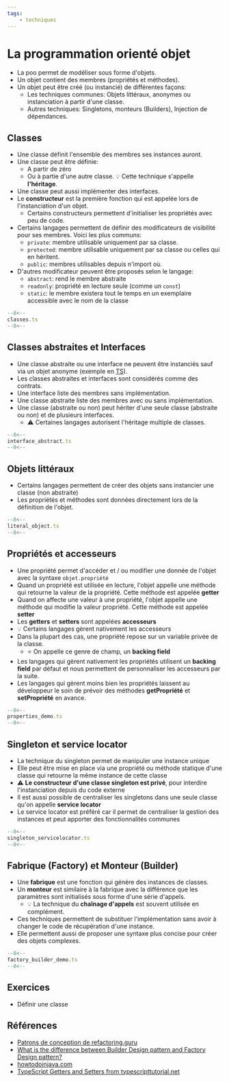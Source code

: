 ```yaml
---
tags:
    - techniques
---
```


# La programmation orienté objet

- La poo permet de modéliser sous forme d'objets.
- Un objet contient des membres (propriétés et  méthodes).
- Un objet peut être créé (ou instancié) de différentes façons:
    - Les techniques communes: Objets littéraux, anonymes ou instanciation à partir d'une classe.
    - Autres techniques: Singletons,  monteurs (Builders), Injection de dépendances.

## Classes

- Une classe définit l'ensemble des membres ses instances auront.
- Une classe peut être définie:
    - A partir de zéro
    - Ou à partie d'une autre classe. :bulb: Cette technique s'appelle **l'héritage**.
- Une classe peut aussi implémenter des interfaces.
- Le **constructeur** est la première fonction qui est appelée lors de l'instanciation d'un objet.
    - Certains constructeurs permettent d'initialiser les propriétés avec peu de code.
- Certains langages permettent de définir des modificateurs de visibilité pour ses membres. Voici les plus communs:
    - `private`: membre utilisable uniquement par sa classe.
    - `protected`: membre utilisable uniquement par sa classe ou celles qui en héritent.
    - `public`: membres utilisables depuis n'import où.
- D'autres modificateur peuvent être proposés selon le langage:
    - `abstract`: rend le membre abstraite
    - `readonly`: propriété en lecture seule (comme un `const`)
    - `static`: le membre existera tout le temps en un exemplaire accessible avec le nom de la classe

```ts title="classes"
--8<--
classes.ts
--8<--
```

## Classes abstraites et Interfaces

- Une classe abstraite ou une interface ne peuvent être instanciés sauf via un objet anonyme (exemple en [TS](https://stackoverflow.com/questions/42766986/typescript-anonymous-class)).
- Les classes abstraites et interfaces sont considérés comme des contrats.
- Une interface liste des membres sans implémentation.
- Une classe abstraite liste des membres avec ou sans implémentation.
- Une classe (abstraite ou non) peut hériter d'une seule classe (abstraite ou non) et de plusieurs interfaces.
    - :warning: Certaines langages autorisent l'héritage multiple de classes.

```ts title="Classes abstraites et Interfaces"
--8<--
interface_abstract.ts
--8<--
```

## Objets littéraux

- Certains langages permettent de créer des objets sans instancier une classe (non abstraite)
- Les propriétés et méthodes sont données directement lors de la définition de l'objet.

```ts title="Objets littéraux"
--8<--
literal_object.ts
--8<--
```

## Propriétés et accesseurs

- Une propriété permet d'accéder et / ou modifier une donnée de l'objet avec la syntaxe `objet.propriété`
- Quand un propriété est utilisée en lecture, l'objet appelle une méthode qui retourne la valeur de la propriété. Cette méthode est appelée **getter**
- Quand on affecte une valeur à une propriété, l'objet appelle une méthode qui modifie la valeur propriété. Cette méthode est appelée **setter**
- Les **getters** et **setters** sont appelées **accesseurs**
- :bulb: Certains langages gèrent nativement les accesseurs
- Dans la plupart des cas, une propriété repose sur un variable privée de la classe.
    - :star: On appelle ce genre de champ, un **backing field**
- Les langages qui gèrent nativement les propriétés utilisent un **backing field** par défaut et nous permettent de personnaliser les accesseurs par la suite.
- Les langages qui gèrent moins bien les propriétés laissent au développeur le soin de prévoir des méthodes **getPropriété** et **setPropriété** en avance.

```ts title="Propriétés"
--8<--
properties_demo.ts
--8<--
```

## Singleton et service locator

- La technique du singleton permet de manipuler une instance unique
- Elle peut être mise en place via une propriété ou méthode statique d'une classe qui retourne la même instance de cette classe
- :warning: **Le constructeur d'une classe singleton est privé**, pour interdire l'instanciation depuis du code externe
- Il est aussi possible de centraliser les singletons dans une seule classe qu'on appelle **service locator**
- Le service locator est préféré car il permet de centraliser la gestion des instances et peut apporter des fonctionnalités communes

```ts title="Propriétés"
--8<--
singleton_servicelocator.ts
--8<--
```

## Fabrique (Factory) et Monteur (Builder)

- Une **fabrique** est une fonction qui génère des instances de classes.
- Un **monteur** est similaire à la fabrique avec la différence que les paramètres sont initialisés sous forme d'une série d'appels.
    - :bulb: La technique du **chaînage d'appels** est souvent utilisée en complément.
- Ces techniques permettent de substituer l'implémentation sans avoir à changer le code de récupération d'une instance.
- Elle permettent aussi de proposer une syntaxe plus concise pour créer des objets complexes.

```ts title="Fabrique et monteur"
--8<--
factory_builder_demo.ts
--8<--
```

## Exercices

- Définir une classe 

## Références

- [Patrons de conception de refactoring.guru](https://refactoring.guru/fr/design-patterns)
- [What is the difference between Builder Design pattern and Factory Design pattern?](https://stackoverflow.com/a/8959150)
- [howtodoinjava.com](https://howtodoinjava.com/design-patterns/)
- [TypeScript Getters and Setters from typescripttutorial.net](https://www.typescripttutorial.net/typescript-tutorial/typescript-getters-setters)